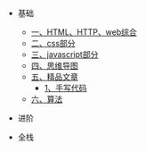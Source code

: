 * 基础

  * [一、HTML、HTTP、web综合](markdown/http.md)
  * [二、css部分](markdown/css.md)
  * [三、javascript部分](markdown/javascript.md)
  * [四、思维导图](markdown/javascript思维导图.md)
  * [五、精品文章](markdown/article/promise.md)
	* [1、手写代码](markdown/article/promise.md)
  * [六、算法](markdown/algorithm.md)
* 进阶

  

* 全栈

  

